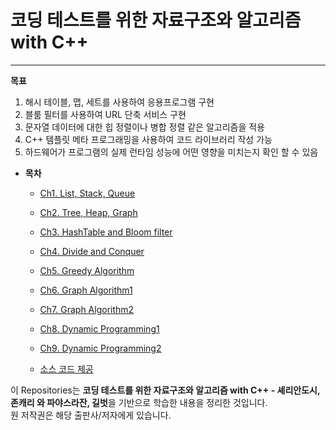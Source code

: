 # 코딩 테스트를 위한 자료구조와 알고리즘 with C++

---------------------------------------------------

**목표**

  1. 해시 테이블, 맵, 세트를 사용하여 응용프로그램 구현
  2. 블룸 필터를 사용하여 URL 단축 서비스 구현 
  3. 문자열 데이터에 대한 힙 정렬이나 병합 정렬 같은 알고리즘을 적용
  4. C++ 템플릿 메타 프로그래밍을 사용하여 코드 라이브러리 작성 가능
  5. 하드웨어가 프로그램의 실제 런타임 성능에 어떤 영향을 미치는지 확인 할 수 있음

* **목차**
  - [Ch1. List, Stack, Queue](https://github.com/Jeon-YuSung/Cplusplus-UE/tree/main/CPP/Data%20Structure%20and%20Algorithm%20with%20Cpp%20for%20Coding%20Test/Ch1-List%2CStack%2CQueue)
  - [Ch2. Tree, Heap, Graph](https://github.com/Jeon-YuSung/Cplusplus-UE/tree/main/CPP/Data%20Structure%20and%20Algorithm%20with%20Cpp%20for%20Coding%20Test/Ch2-Tree%2C%20Heap%2C%20Graph)
  - [Ch3. HashTable and Bloom filter](https://github.com/Jeon-YuSung/Cplusplus-UE/tree/main/CPP/Data%20Structure%20and%20Algorithm%20with%20Cpp%20for%20Coding%20Test/Ch3-Hash%20Table%20and%20Bloom%20filter)
  - [Ch4. Divide and Conquer](https://github.com/Jeon-YuSung/Cplusplus-UE/tree/main/CPP/Data%20Structure%20and%20Algorithm%20with%20Cpp%20for%20Coding%20Test/Ch4-Divide%20and%20Conquer)
  - [Ch5. Greedy Algorithm](https://github.com/Jeon-YuSung/Cplusplus-UE/tree/main/CPP/Data%20Structure%20and%20Algorithm%20with%20Cpp%20for%20Coding%20Test/Ch5-Greedy%20Algorithm)
  - [Ch6. Graph Algorithm1](https://github.com/Jeon-YuSung/Cplusplus-UE/tree/main/CPP/Data%20Structure%20and%20Algorithm%20with%20Cpp%20for%20Coding%20Test/Ch6-Graph%20Algorithm1)
  - [Ch7. Graph Algorithm2](https://github.com/Jeon-YuSung/Cplusplus-UE/tree/main/CPP/Data%20Structure%20and%20Algorithm%20with%20Cpp%20for%20Coding%20Test/Ch7-Graph%20Algorithm2)
  - [Ch8. Dynamic Programming1](https://github.com/Jeon-YuSung/Cplusplus-UE/tree/main/CPP/Data%20Structure%20and%20Algorithm%20with%20Cpp%20for%20Coding%20Test/Ch8-Dynamic%20Programming1)
  - [Ch9. Dynamic Programming2](https://github.com/Jeon-YuSung/Cplusplus-UE/tree/main/CPP/Data%20Structure%20and%20Algorithm%20with%20Cpp%20for%20Coding%20Test/Ch9-Dynamic%20Programming2)


  - [소스 코드 제공](https://github.com/gilbutITbook/080239)

이 Repositories는 **코딩 테스트를 위한 자료구조와 알고리즘 with C++ - 셰리안도시, 존캐리 와 파야스라잔, 길벗**을 기반으로 학습한 내용을 정리한 것입니다. <br>
원 저작권은 해당 출판사/저자에게 있습니다.
